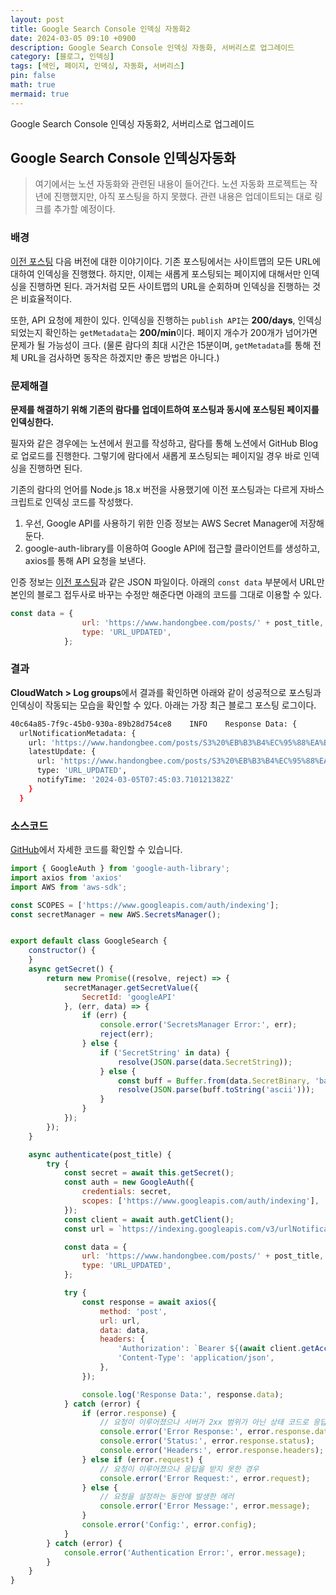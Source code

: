 ```yaml
---
layout: post
title: Google Search Console 인덱싱 자동화2
date: 2024-03-05 09:10 +0900 
description: Google Search Console 인덱싱 자동화, 서버리스로 업그레이드
category: [블로그, 인덱싱] 
tags: [색인, 페이지, 인덱싱, 자동화, 서버리스] 
pin: false
math: true
mermaid: true
---
```

Google Search Console 인덱싱 자동화2, 서버리스로 업그레이드
<!--more-->


## Google Search Console 인덱싱자동화


>  여기에서는 노션 자동화와 관련된 내용이 들어간다. 노션 자동화 프로젝트는 작년에 진행했지만, 아직 포스팅을 하지 못했다. 관련 내용은 업데이트되는 대로 링크를 추가할 예정이다.


### 배경


[이전 포스팅](https://www.handongbee.com/posts/Search-Console-%EC%9D%B8%EB%8D%B1%EC%8B%B1%EC%9E%90%EB%8F%99%ED%99%94/) 다음 버전에 대한 이야기이다. 기존 포스팅에서는 사이트맵의 모든 URL에 대하여 인덱싱을 진행했다. 하지만, 이제는 새롭게 포스팅되는 페이지에 대해서만 인덱싱을 진행하면 된다. 과거처럼 모든 사이트맵의 URL을 순회하며 인덱싱을 진행하는 것은 비효율적이다. 


또한, API 요청에 제한이 있다. 인덱싱을 진행하는 `publish API`는 **200/days**, 인덱싱되었는지 확인하는 `getMetadata`는 **200/min**이다. 페이지 개수가 200개가 넘어가면 문제가 될 가능성이 크다. (물론 람다의 최대 시간은 15분이며, `getMetadata`를 통해 전체 URL을 검사하면 동작은 하겠지만 좋은 방법은 아니다.)


### 문제해결


**문제를 해결하기 위해 기존의 람다를 업데이트하여 포스팅과 동시에 포스팅된 페이지를 인덱싱한다.**


필자와 같은 경우에는 노션에서 원고를 작성하고, 람다를 통해 노션에서 GitHub Blog로 업로드를 진행한다. 그렇기에 람다에서 새롭게 포스팅되는 페이지일 경우 바로 인덱싱을 진행하면 된다.


기존의 람다의 언어를 Node.js 18.x 버전을 사용했기에 이전 포스팅과는 다르게 자바스크립트로 인덱싱 코드를 작성했다. 

1. 우선, Google API를 사용하기 위한 인증 정보는 AWS Secret Manager에 저장해둔다.
2. google-auth-library를 이용하여 Google API에 접근할 클라이언트를 생성하고, axios를 통해 API 요청을 보낸다.

인증 정보는 [이전 포스팅](https://www.handongbee.com/posts/Search-Console-%EC%9D%B8%EB%8D%B1%EC%8B%B1%EC%9E%90%EB%8F%99%ED%99%94/)과 같은 JSON 파일이다. 아래의 `const data` 부분에서 URL만 본인의 블로그 접두사로 바꾸는 수정만 해준다면 아래의 코드를 그대로 이용할 수 있다.


```javascript
const data = {
                url: 'https://www.handongbee.com/posts/' + post_title,
                type: 'URL_UPDATED',
            };
```


### 결과


**CloudWatch > Log groups**에서 결과를 확인하면 아래와 같이 성공적으로 포스팅과 인덱싱이 작동되는 모습을 확인할 수 있다. 아래는 가장 최근 블로그 포스팅 로그이다.


```bash
40c64a85-7f9c-45b0-930a-89b28d754ce8	INFO	Response Data: {
  urlNotificationMetadata: {
    url: 'https://www.handongbee.com/posts/S3%20%EB%B3%B4%EC%95%88%EA%B4%80%EB%A0%A8',
    latestUpdate: {
      url: 'https://www.handongbee.com/posts/S3%20%EB%B3%B4%EC%95%88%EA%B4%80%EB%A0%A8',
      type: 'URL_UPDATED',
      notifyTime: '2024-03-05T07:45:03.710121382Z'
    }
  }
```


### 소스코드


[GitHub](https://github.com/han-0315/notion2github?tab=readme-ov-file)에서 자세한 코드를 확인할 수 있습니다.


```javascript
import { GoogleAuth } from 'google-auth-library';
import axios from 'axios'
import AWS from 'aws-sdk';

const SCOPES = ['https://www.googleapis.com/auth/indexing'];
const secretManager = new AWS.SecretsManager();


export default class GoogleSearch {
    constructor() {
    }
    async getSecret() {
        return new Promise((resolve, reject) => {
            secretManager.getSecretValue({
                SecretId: 'googleAPI'
            }, (err, data) => {
                if (err) {
                    console.error('SecretsManager Error:', err);
                    reject(err);
                } else {
                    if ('SecretString' in data) {
                        resolve(JSON.parse(data.SecretString));
                    } else {
                        const buff = Buffer.from(data.SecretBinary, 'base64');
                        resolve(JSON.parse(buff.toString('ascii')));
                    }
                }
            });
        });
    }

    async authenticate(post_title) {
        try {
            const secret = await this.getSecret();
            const auth = new GoogleAuth({
                credentials: secret,
                scopes: ['https://www.googleapis.com/auth/indexing'],
            });
            const client = await auth.getClient();
            const url = `https://indexing.googleapis.com/v3/urlNotifications:publish`;

            const data = {
                url: 'https://www.handongbee.com/posts/' + post_title,
                type: 'URL_UPDATED',
            };

            try {
                const response = await axios({
                    method: 'post',
                    url: url,
                    data: data,
                    headers: {
                        'Authorization': `Bearer ${(await client.getAccessToken()).token}`,
                        'Content-Type': 'application/json',
                    },
                });

                console.log('Response Data:', response.data);
            } catch (error) {
                if (error.response) {
                    // 요청이 이루어졌으나 서버가 2xx 범위가 아닌 상태 코드로 응답한 경우
                    console.error('Error Response:', error.response.data);
                    console.error('Status:', error.response.status);
                    console.error('Headers:', error.response.headers);
                } else if (error.request) {
                    // 요청이 이루어졌으나 응답을 받지 못한 경우
                    console.error('Error Request:', error.request);
                } else {
                    // 요청을 설정하는 동안에 발생한 에러
                    console.error('Error Message:', error.message);
                }
                console.error('Config:', error.config);
            }
        } catch (error) {
            console.error('Authentication Error:', error.message);
        }
    }
}
```

